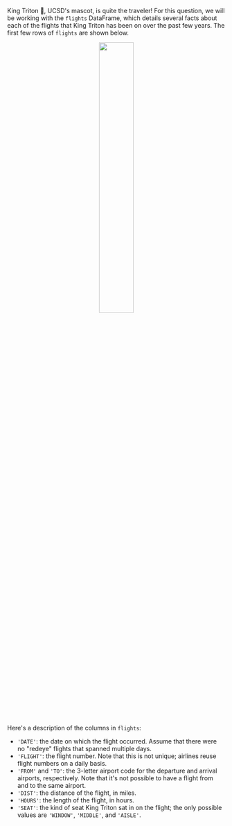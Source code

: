 King Triton 🔱, UCSD's mascot, is quite the traveler! For this question, we will be working with the `flights` DataFrame, which details several facts about each of the flights that King Triton has been on over the past few years. The first few rows of `flights` are shown below.

<center><img src='../assets/images/fa21-midterm/flights.png' width=40%></center>

Here's a description of the columns in `flights`:

- `'DATE'`: the date on which the flight occurred. Assume that there were no "redeye" flights that spanned multiple days.
- `'FLIGHT'`: the flight number. Note that this is not unique; airlines reuse flight numbers on a daily basis.
- `'FROM'` and `'TO'`: the 3-letter airport code for the departure and arrival airports, respectively. Note that it's not possible to have a flight from and to the same airport.
- `'DIST'`: the distance of the flight, in miles.
- `'HOURS'`: the length of the flight, in hours.
- `'SEAT'`: the kind of seat King Triton sat in on the flight; the only possible values are `'WINDOW'`, `'MIDDLE'`, and `'AISLE'`.